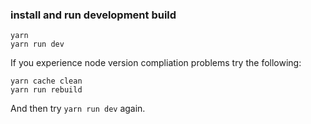 ### install and run development build

```
yarn
yarn run dev
```

If you experience node version compliation problems try the following:

```
yarn cache clean
yarn run rebuild
```

And then try `yarn run dev` again.